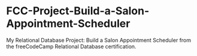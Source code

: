 # FCC-Project-Build-a-Salon-Appointment-Scheduler
My Relational Database Project: Build a Salon Appointment Scheduler from the freeCodeCamp Relational Database certification. 
